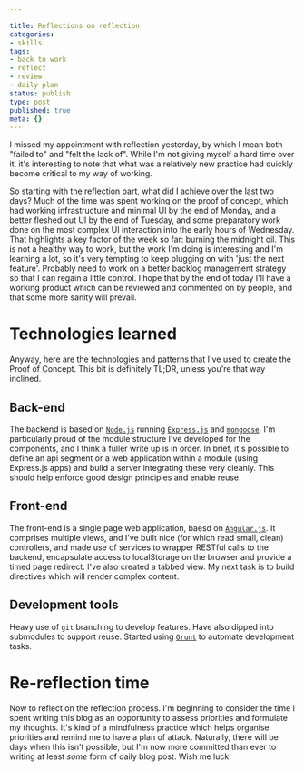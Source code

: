 ```yaml
---

title: Reflections on reflection
categories:
- skills
tags:
- back to work
- reflect
- review
- daily plan
status: publish
type: post
published: true
meta: {}
---
```

<p>I missed my appointment with reflection yesterday, by which I mean both "failed to" and "felt the lack of". While I'm not giving myself a hard time over it, it's interesting to note that what was a relatively new practice had quickly become critical to my way of working.</p><!-- more -->

<p>So starting with the reflection part, what did I achieve over the last two days? Much of the time was spent working on the proof of concept, which had working infrastructure and minimal UI by the end of Monday, and a better fleshed out UI by the end of Tuesday, and some preparatory work done on the most complex UI interaction into the early hours of Wednesday. That highlights a key factor of the week so far: burning the midnight oil. This is not a healthy way to work, but the work I'm doing is interesting and I'm learning a lot, so it's very tempting to keep plugging on with 'just the next feature'. Probably need to work on a better backlog management strategy so that I can regain a little control. I hope that by the end of today I'll have a working product which can be reviewed and commented on by people, and that some more sanity will prevail.</p>

<h1 id="technologieslearned">Technologies learned</h1>

<p>Anyway, here are the technologies and patterns that I've used to create the Proof of Concept. This bit is definitely TL;DR, unless you're that way inclined.</p>

<h2 id="backend">Back-end</h2>

<p>The backend is based on <a href="http://nodejs.org"><code>Node.js</code></a> running <a href="http://expressjs.com"><code>Express.js</code></a> and <a href="http://mongoosejs.com"><code>mongoose</code></a>. I'm particularly proud of the module structure I've developed for the components, and I think a fuller write up is in order. In brief, it's possible to define an api segment or a web application within a module (using Express.js apps) and build a server integrating these very cleanly. This should help enforce good design principles and enable reuse.</p>

<h2 id="frontend">Front-end</h2>

<p>The front-end is a single page web application, baesd on <a href="https://angularjs.org/"><code>Angular.js</code></a>. It comprises multiple views, and I've built nice (for which read small, clean) controllers, and made use of services to wrapper RESTful calls to the backend, encapsulate access to localStorage on the browser and provide a timed page redirect. I've also created a tabbed view. My next task is to build directives which will render complex content.</p>

<h2 id="developmenttools">Development tools</h2>

<p>Heavy use of <code>git</code> branching to develop features. Have also dipped into submodules to support reuse. Started using <a href="http://gruntjs.com/"><code>Grunt</code></a> to automate development tasks.</p>

<h1>Re-reflection time</h1>

<p>Now to reflect on the reflection process. I'm beginning to consider the time I spent writing this blog as an opportunity to assess priorities and formulate my thoughts. It's kind of a mindfulness practice which helps organise priorities and remind me to have a plan of attack. Naturally, there will be days when this isn't possible, but I'm now more committed than ever to writing at least <em>some</em> form of daily blog post. Wish me luck!</p>
